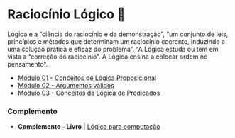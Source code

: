 # Raciocínio Lógico 🦊

Lógica é a “ciência do raciocínio e da demonstração”, “um conjunto de leis, princípios e métodos que determinam um raciocínio coerente, induzindo a uma solução prática e eficaz do problema”. “A Lógica estuda ou tem em vista a “correção do raciocínio”. A Lógica ensina a colocar ordem no pensamento”.

- [Módulo 01 - Conceitos de Lógica Proposicional](modulo-1/)
- [Módulo 02 - Argumentos válidos](modulo-2/)
- [Módulo 03 - Conceitos da Lógica de Predicados](modulo-3/)

### Complemento

- **Complemento - Livro** | [Lógica para computação](Logica%20para%20Computacao%20-%20Unisinos.pdf)
